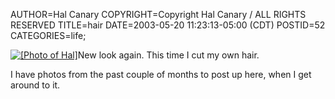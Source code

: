 AUTHOR=Hal Canary
COPYRIGHT=Copyright Hal Canary / ALL RIGHTS RESERVED
TITLE=hair
DATE=2003-05-20 11:23:13-05:00 (CDT)
POSTID=52
CATEGORIES=life;

 [![[Photo of Hal]](https://halcanary.org/photos/thumb/2003-05-20-self-portrait.jpg)](https://halcanary.org/photos/2003-05-20-self-portrait.jpg)New look again. This time I cut my own hair.

I have photos from the past couple of months to post up here, when I get around to it.
